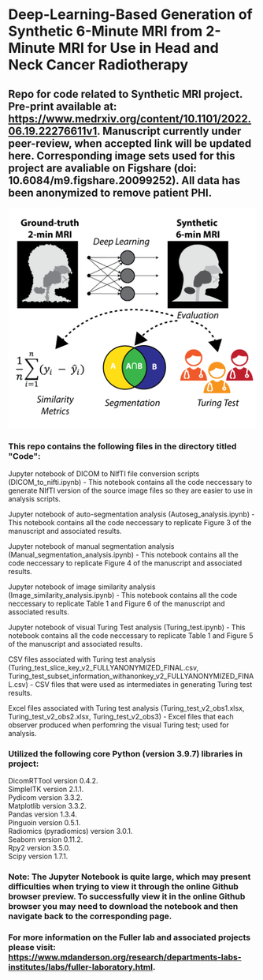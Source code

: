 # Deep-Learning-Based Generation of Synthetic 6-Minute MRI from 2-Minute MRI for Use in Head and Neck Cancer Radiotherapy

## Repo for code related to Synthetic MRI project. Pre-print available at: https://www.medrxiv.org/content/10.1101/2022.06.19.22276611v1. Manuscript currently under peer-review, when accepted link will be updated here. Corresponding image sets used for this project are avaliable on Figshare (doi: 10.6084/m9.figshare.20099252). All data has been anonymized to remove patient PHI. <br>

<img src= "synthetic_MRI_overview_figure.png" width="700">

### This repo contains the following files in the directory titled "Code": <br>
Jupyter notebook of DICOM to NIfTI file conversion scripts (DICOM_to_nifti.ipynb) - This notebook contains all the code neccessary to generate NIfTI version of the source image files so they are easier to use in analysis scripts. <br>

Jupyter notebook of auto-segmentation analysis (Autoseg_analysis.ipynb) - This notebook contains all the code neccessary to replicate Figure 3 of the manuscript and associated results. <br>

Jupyter notebook of manual segmentation analysis (Manual_segmentation_analysis.ipynb) - This notebook contains all the code neccessary to replicate Figure 4 of the manuscript and associated results. <br>

Jupyter notebook of image similarity analysis (Image_similarity_analysis.ipynb) - This notebook contains all the code neccessary to replicate Table 1 and Figure 6 of the manuscript and associated results. <br>

Jupyter notebook of visual Turing Test analysis (Turing_test.ipynb) - This notebook contains all the code neccessary to replicate Table 1 and Figure 5 of the manuscript and associated results. <br>

CSV files associated with Turing test analysis (Turing_test_slice_key_v2_FULLYANONYMIZED_FINAL.csv, Turing_test_subset_information_withanonkey_v2_FULLYANONYMIZED_FINAL.csv) - CSV files that were used as intermediates in generating Turing test results. <br>

Excel files associated with Turing test analysis (Turing_test_v2_obs1.xlsx, Turing_test_v2_obs2.xlsx, Turing_test_v2_obs3) - Excel files that each observer produced when perfomring the visual Turing test; used for analysis. <br>

### Utilized the following core Python (version 3.9.7) libraries in project: <br>

DicomRTTool version 0.4.2. <br>
SimpleITK version 2.1.1.<br>
Pydicom version 3.3.2.<br>
Matplotlib version 3.3.2.<br>
Pandas version 1.3.4. <br>
Pinguoin version 0.5.1. <br>
Radiomics (pyradiomics) version 3.0.1. <br>
Seaborn version 0.11.2. <br>
Rpy2 version 3.5.0. <br>
Scipy version 1.7.1. <br>

### Note: The Jupyter Notebook is quite large, which may present difficulties when trying to view it through the online Github browser preview. To successfully view it in the online Github browser you may need to download the notebook and then navigate back to the corresponding page.  

### For more information on the Fuller lab and associated projects please visit: https://www.mdanderson.org/research/departments-labs-institutes/labs/fuller-laboratory.html. 
